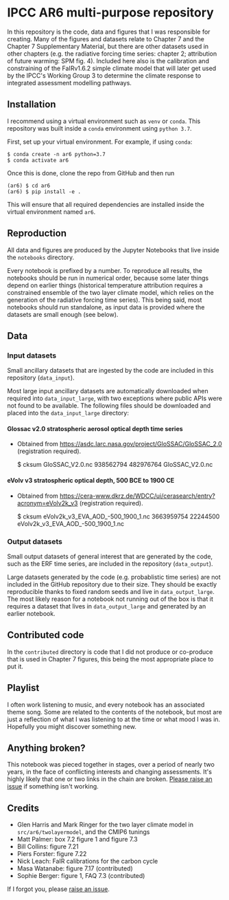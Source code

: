 # IPCC AR6 multi-purpose repository
In this repository is the code, data and figures that I was responsible for creating. Many of the figures and datasets relate to Chapter 7 and the Chapter 7 Supplementary Material, but there are other datasets used in other chapters (e.g. the radiative forcing time series: chapter 2; attribution of future warming: SPM fig. 4). Included here also is the calibration and constraining of the FaIRv1.6.2 simple climate model that will later get used by the IPCC's Working Group 3 to determine the climate response to integrated assessment modelling pathways.

## Installation
I recommend using a virtual environment such as `venv` or `conda`. This repository was built inside a `conda` environment using `python 3.7`.

First, set up your virtual environment. For example, if using `conda`:

    $ conda create -n ar6 python=3.7
    $ conda activate ar6

Once this is done, clone the repo from GitHub and then run

    (ar6) $ cd ar6
    (ar6) $ pip install -e .

This will ensure that all required dependencies are installed inside the virtual environment named `ar6`.

## Reproduction
All data and figures are produced by the Jupyter Notebooks that live inside the `notebooks` directory.

Every notebook is prefixed by a number. To reproduce all results, the notebooks should be run in numerical order, because some later things depend on earlier things (historical temperature attribution requires a constrained ensemble of the two layer climate model, which relies on the generation of the radiative forcing time series). This being said, most notebooks should run standalone, as input data is provided where the datasets are small enough (see below).

## Data
### Input datasets
Small ancillary datasets that are ingested by the code are included in this repository (`data_input`).

Most large input ancillary datasets are automatically downloaded when required into `data_input_large`, with two exceptions where public APIs were not found to be available. The following files should be downloaded and placed into the `data_input_large` directory:

#### Glossac v2.0 stratospheric aerosol optical depth time series
- Obtained from https://asdc.larc.nasa.gov/project/GloSSAC/GloSSAC_2.0 (registration required).

    $ cksum GloSSAC_V2.0.nc
    938562794 482976764 GloSSAC_V2.0.nc


#### eVolv v3 stratospheric optical depth, 500 BCE to 1900 CE
- Obtained from https://cera-www.dkrz.de/WDCC/ui/cerasearch/entry?acronym=eVolv2k_v3 (registration required).

    $ cksum eVolv2k_v3_EVA_AOD_-500_1900_1.nc
    3663959754 22244500 eVolv2k_v3_EVA_AOD_-500_1900_1.nc

### Output datasets
Small output datasets of general interest that are generated by the code, such as the ERF time series, are included in the repository (`data_output`).

Large datasets generated by the code (e.g. probablistic time series) are not included in the GitHub repository due to their size. They should be exactly reproducible thanks to fixed random seeds and live in `data_output_large`. The most likely reason for a notebook not running out of the box is that it requires a dataset that lives in `data_output_large` and generated by an earlier notebook.

## Contributed code
In the `contributed` directory is code that I did not produce or co-produce that is used in Chapter 7 figures, this being the most appropriate place to put it.

## Playlist
I often work listening to music, and every notebook has an associated theme song. Some are related to the contents of the notebook, but most are just a reflection of what I was listening to at the time or what mood I was in. Hopefully you might discover something new.

## Anything broken?
This notebook was pieced together in stages, over a period of nearly two years, in the face of conflicting interests and changing assessments. It's highly likely that one or two links in the chain are broken. [Please raise an issue](https://github.com/chrisroadmap/ar6/issues) if something isn't working.

## Credits
- Glen Harris and Mark Ringer for the two layer climate model in `src/ar6/twolayermodel`, and the CMIP6 tunings
- Matt Palmer: box 7.2 figure 1 and figure 7.3
- Bill Collins: figure 7.21
- Piers Forster: figure 7.22
- Nick Leach: FaIR calibrations for the carbon cycle
- Masa Watanabe: figure 7.17 (contributed)
- Sophie Berger: figure 1, FAQ 7.3 (contributed)

If I forgot you, please [raise an issue](https://github.com/chrisroadmap/ar6/issues).
